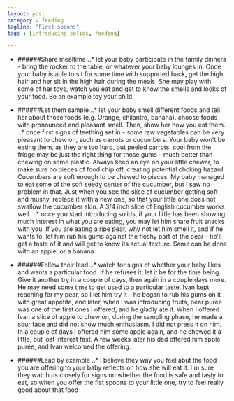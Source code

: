 ```yaml
---
layout: post
category : feeding
tagline: "First spoons"
tags : [introducing solids, feeding]

---
```


* ######Share mealtime
..* let your baby participate in the family dinners - bring the rocker to the table, or whatever your baby lounges in. Once your baby is able to sit for some time with supported back, get the high hair and her sit in the high hair during the meals. She may play with some of her toys, watch you eat and get to know the smells and looks of your food. Be an example toy your child.

* ######Let them sample
..* let your baby smell different foods and tell her about those foods (e.g. Orange, chilantro, banana). choose foods with pronounced and pleasant smell. Then, show her how you eat them.
..* once first signs of teething set in - some raw vegetables can be very pleasant to chew on, such as carrots or cucumbers. Your baby won't be eating them, as they are too hard, but peeled carrots, cool from the fridge may be just the right thing for those gums - much better than chewing on some plastic. Always keep an eye on your little chewer, to make sure no pieces of food chip off, creating potential choking hazard. Cucumbers are soft enough to be chewed to pieces. My baby managed to eat some of the soft seedy center of the cucumber, but I saw no problem in that. Just when you see the slice of cucumber getting soft and mushy, replace it with a new one, so that your little one does not swallow the cucumber skin. A 3/4 inch slice of English cucumber works well.
..* once you start introducing solids, if your little has been showing much interest in what you are eating, you may let him share fruit snacks with you. If you are eating a ripe pear, why not let him smell it, and if he wants to, let him rub his gums against the fleshy part of the pear - he'll get a taste of it and will get to know its actual texture. Same can be done with an apple, or a banana. 

* ######Follow their lead
..* watch for signs of whether your baby likes and wants a particular food. If he refuses it, let it be for the time being. Give it another try in a couple of days, then again in a couple days more. He may need some time to get used to a particular taste. Ivan kept reaching for my pear, so I let him try it - he began to rub his gums on it with great appetite, and later, when I was introducing fruits, pear purée was one of the first ones I offered, and he gladly ate it. When I offered Ivan a slice of apple to chew on, during the sampling phase, he made a sour face and did not show much enthusiasm. I did not press it on him. In a couple of days I offered him some apple again, and he chewed it a little, but lost interest fast. A few weeks later his dad offered him apple purée, and Ivan welcomed the offering. 

* ######Lead by example
..* I believe they way you feel abut the food you are offering to your baby reflects on how she will eat it. I'm sure they watch us closely for signs on whether the food is safe and tasty to eat, so when you offer the fist spoons to your little one, try to feel really good about that food
